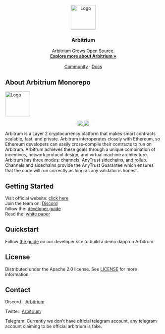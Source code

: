 
<p align="center">
  <a href="https://arbitrum.io/">
    <img src="https://arbitrum.io/wp-content/uploads/2021/08/Arbitrum_Symbol-Full-color-White-background-768x840.png" alt="Logo" width="80" height="80">
  </a>

  <h3 align="center">Arbitrium</h3>

  <p align="center">
    Arbitrium Grows Open Source.
    <br />
    <a href="https://arbitrum.io/"><strong>Explore more about Arbitrium »</strong></a>
    <br />
    <br />
    <a href="https://discord.com/invite/5KE54JwyTs">Community</a>
    ·
    <a href="https://developer.offchainlabs.com/docs/developer_quickstart">Docs</a>
  </p>
</p>

## About Arbitrium Monorepo
<img src="https://arbitrum.io/wp-content/uploads/2021/08/Arbitrum_Symbol-Full-color-White-background-768x840.png" alt="Logo" width="80" height="80">
<p align="center">
  <a href="https://circleci.com/gh/OffchainLabs/arbitrum">
   <img src="https://circleci.com/gh/OffchainLabs/arbitrum.svg?style=svg" />
  </a>
  <a href="https://codecov.io/gh/OffchainLabs/arbitrum">
   <img src="https://codecov.io/gh/OffchainLabs/arbitrum/branch/master/graph/badge.svg" />
  </a>
</p>

Arbitrum is a Layer 2 cryptocurrency platform that makes smart contracts scalable, fast, and private. Arbitrum interoperates closely with Ethereum, so Ethereum developers can easily cross-compile their contracts to run on Arbitrum. Arbitrum achieves these goals through a unique combination of incentives, network protocol design, and virtual machine architecture. Arbitrum has three modes: channels, AnyTrust sidechains, and rollup. Channels and sidechains provide the AnyTrust Guarantee which ensures that the code will run correctly as long as any validator is honest.

## Getting Started

Visit official website: [click here](https://arbitrum.io/) <br>
Join the team on: [Discord](https://discord.gg/ZpZuw7p) <br>
follow the: [developer guide](https://developer.offchainlabs.com) <br>
Read the: [white paper](https://developer.offchainlabs.com/docs/inside_arbitrum) <br>

## Quickstart

Follow [the guide](https://developer.offchainlabs.com/docs/Developer_Quickstart/) on our developer site to build a demo dapp on Arbitrum.

## License

Distributed under the Apache 2.0 license. See [LICENSE](https://github.com/OffchainLabs/arbitrum/blob/master/LICENSE) for more information.

## Contact

Discord - [Arbitrium](https://discord.com/invite/5KE54JwyTs)

Twitter: [Arbitrium](https://twitter.com/arbitrum)

Telegram: Currently we don't have official telegram account, any telegram account claiming to be official arbitrium is fake. 
